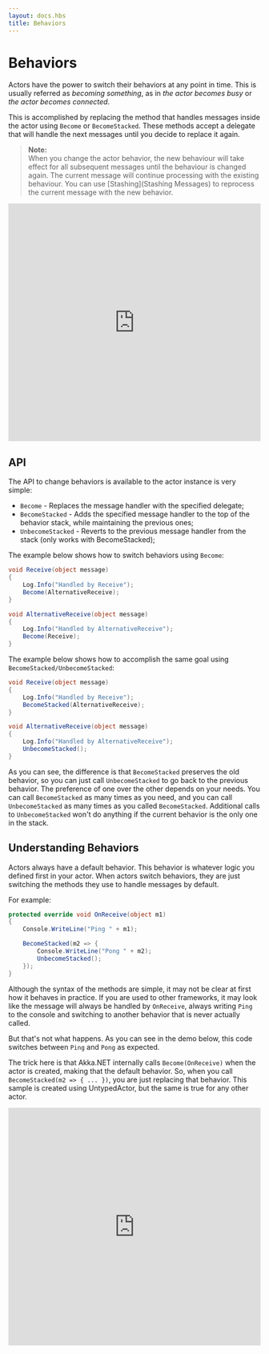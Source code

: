```yaml
---
layout: docs.hbs
title: Behaviors
---
```


# Behaviors

Actors have the power to switch their behaviors at any point in time. This is usually referred as *becoming something*, as in *the actor becomes busy* or *the actor becomes connected*.

This is accomplished by replacing the method that handles messages inside the actor using `Become` or `BecomeStacked`. These methods accept a delegate that will handle the next messages until you decide to replace it again.

> **Note:**<br /> When you change the actor behavior, the new behaviour will take effect for all subsequent messages until the behaviour is changed again. The current message will continue processing with the existing behaviour. You can use [Stashing](Stashing Messages) to reprocess the current message with the new behavior.

<iframe width="100%" height="475" src="https://dotnetfiddle.net/Widget/F96W0B" frameborder="0"></iframe>

## API

The API to change behaviors is available to the actor instance is very simple:

* `Become` - Replaces the message handler with the specified delegate;
* `BecomeStacked` - Adds the specified message handler to the top of the behavior stack, while maintaining the previous ones;
* `UnbecomeStacked` - Reverts to the previous message handler from the stack (only works with BecomeStacked);

The example below shows how to switch behaviors using `Become`:

```cs
void Receive(object message)
{
    Log.Info("Handled by Receive");
    Become(AlternativeReceive);
}

void AlternativeReceive(object message)
{
    Log.Info("Handled by AlternativeReceive");
    Become(Receive);
}
```

The example below shows how to accomplish the same goal using `BecomeStacked/UnbecomeStacked`:

```cs
void Receive(object message)
{
    Log.Info("Handled by Receive");
    BecomeStacked(AlternativeReceive);
}

void AlternativeReceive(object message)
{
    Log.Info("Handled by AlternativeReceive");
    UnbecomeStacked();
}
```

As you can see, the difference is that `BecomeStacked` preserves the old behavior, so you can just call `UnbecomeStacked` to go back to the previous behavior. The preference of one over the other depends on your needs. You can call `BecomeStacked` as many times as you need, and you can call `UnbecomeStacked` as many times as you called `BecomeStacked`. Additional calls to `UnbecomeStacked` won't do anything if the current behavior is the only one in the stack.

## Understanding Behaviors

Actors always have a default behavior. This behavior is whatever logic you defined first in your actor. When actors switch behaviors, they are just switching the methods they use to handle messages by default.

For example:

```cs
protected override void OnReceive(object m1)
{
    Console.WriteLine("Ping " + m1);

    BecomeStacked(m2 => {
        Console.WriteLine("Pong " + m2);
        UnbecomeStacked();
    });
}
```

Although the syntax of the methods are simple, it may not be clear at first how it behaves in practice. If you are used to other frameworks, it may look like the message will always be handled by `OnReceive`, always writing `Ping` to the console and switching to another behavior that is never actually called.

But that's not what happens. As you can see in the demo below, this code switches between `Ping` and `Pong` as expected.

The trick here is that Akka.NET internally calls `Become(OnReceive)` when the actor is created, making that the default behavior. So, when you call `BecomeStacked(m2 => { ... })`, you are just replacing that behavior. This sample is created using UntypedActor, but the same is true for any other actor.

<iframe width="100%" height="475" src="https://dotnetfiddle.net/Widget/U2UEHZ" frameborder="0"></iframe>
